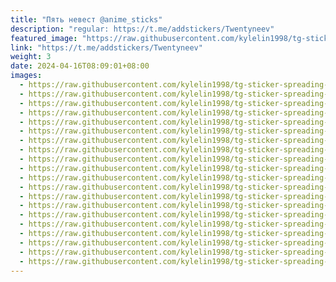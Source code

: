 ```yaml
---
title: "Пять невест @anime_sticks"
description: "regular: https://t.me/addstickers/Twentyneev"
featured_image: "https://raw.githubusercontent.com/kylelin1998/tg-sticker-spreading-worldwide-images/main/img/ea5a177d-7d05-4dd2-a3c0-a09f28406fc4.jpg"
link: "https://t.me/addstickers/Twentyneev"
weight: 3
date: 2024-04-16T08:09:01+08:00
images:
  - https://raw.githubusercontent.com/kylelin1998/tg-sticker-spreading-worldwide-images/main/img/ea5a177d-7d05-4dd2-a3c0-a09f28406fc4.jpg
  - https://raw.githubusercontent.com/kylelin1998/tg-sticker-spreading-worldwide-images/main/img/6a7df5ef-106f-45e6-8165-48674d548317.jpg
  - https://raw.githubusercontent.com/kylelin1998/tg-sticker-spreading-worldwide-images/main/img/e9ee5c43-996b-4ffd-a25b-dbe21fc58c65.jpg
  - https://raw.githubusercontent.com/kylelin1998/tg-sticker-spreading-worldwide-images/main/img/7a96ee02-37d8-4046-99d8-1611225b98ef.jpg
  - https://raw.githubusercontent.com/kylelin1998/tg-sticker-spreading-worldwide-images/main/img/e5c99ca6-06cd-4457-839f-dfb7b27b05d8.jpg
  - https://raw.githubusercontent.com/kylelin1998/tg-sticker-spreading-worldwide-images/main/img/3015fb71-92f8-4102-acd8-b8ef3d26cfbe.jpg
  - https://raw.githubusercontent.com/kylelin1998/tg-sticker-spreading-worldwide-images/main/img/c9bfcdd3-c3d2-4eee-906b-09410fbbbfe2.jpg
  - https://raw.githubusercontent.com/kylelin1998/tg-sticker-spreading-worldwide-images/main/img/3bb38365-d6eb-400a-9d0c-ee8e5fc86f1e.jpg
  - https://raw.githubusercontent.com/kylelin1998/tg-sticker-spreading-worldwide-images/main/img/3b81241b-178f-4265-92df-8d201544d7f9.jpg
  - https://raw.githubusercontent.com/kylelin1998/tg-sticker-spreading-worldwide-images/main/img/04a59af9-4840-4574-a338-e163dd8ec37f.jpg
  - https://raw.githubusercontent.com/kylelin1998/tg-sticker-spreading-worldwide-images/main/img/64d74b20-7daf-4fb5-a83d-14c2ac59fdf0.jpg
  - https://raw.githubusercontent.com/kylelin1998/tg-sticker-spreading-worldwide-images/main/img/384f9d69-7aaa-4d45-b873-5d0cdea61899.jpg
  - https://raw.githubusercontent.com/kylelin1998/tg-sticker-spreading-worldwide-images/main/img/49950442-0f76-4539-8a36-c47623525c78.jpg
  - https://raw.githubusercontent.com/kylelin1998/tg-sticker-spreading-worldwide-images/main/img/35abd09c-773b-442f-b8bf-dc0d5c70aaab.jpg
  - https://raw.githubusercontent.com/kylelin1998/tg-sticker-spreading-worldwide-images/main/img/343a79bc-8fe7-4649-9cb7-ddb2c4163519.jpg
  - https://raw.githubusercontent.com/kylelin1998/tg-sticker-spreading-worldwide-images/main/img/23bdcdbc-14c5-4853-96db-198328139512.jpg
  - https://raw.githubusercontent.com/kylelin1998/tg-sticker-spreading-worldwide-images/main/img/7b4b21ff-8fe8-46e4-ac40-b1601d37ab2b.jpg
  - https://raw.githubusercontent.com/kylelin1998/tg-sticker-spreading-worldwide-images/main/img/177fe3ac-7f2a-4f4d-b9f8-5ea5b556f721.jpg
  - https://raw.githubusercontent.com/kylelin1998/tg-sticker-spreading-worldwide-images/main/img/254fab82-fe0c-400d-aac6-17a0339af2e2.jpg
  - https://raw.githubusercontent.com/kylelin1998/tg-sticker-spreading-worldwide-images/main/img/b6f347a4-fd37-43cc-9cd0-50dc1490b7c1.jpg
---
```

